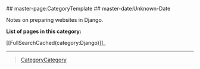  \#\# master-page:CategoryTemplate \#\# master-date:Unknown-Date

Notes on preparing websites in Django.

**List of pages in this category:**

[[FullSearchCached(category:Django)]]\_

* * * * *

> [CategoryCategory](CategoryCategory)

